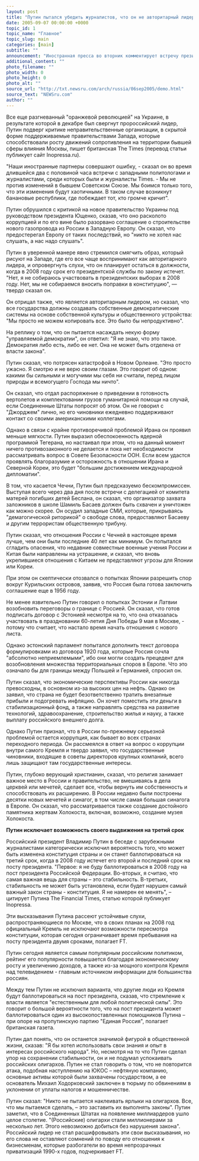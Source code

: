 ```yaml
---
layout: post
title: "Путин пытался убедить журналистов, что он не авторитарный лидер, а демократ с особой культурой"
date: 2005-09-07 00:00:00 +0000
topic_id: 1
topic_name: "Главное"
topic_slug: main
categories: [main]
subtitle: ""
announcement: "Иностранная пресса во вторник комментирует встречу президента Владимира Путина с иностранными журналистами, на которой он заявил, что Россия не потерпит постороннего вмешательства в дела бывших советских республик или попытки дестабилизировать страны на границах России."
additional_content: ""
photo_filename: ""
photo_width: 0
photo_height: 0
photo_alt: ""
source_url: "http://txt.newsru.com/arch/russia/06sep2005/demo.html"
source_text: "NEWSru.com"
author: ""
---
```

Все еще разгневанный "оранжевой революцией" на Украине, в результате которой в декабре был свергнут пророссийский лидер, Путин подверг критике неправительственные организации, в скрытой форме поддерживаемые правительствами Запада, которые способствовали росту движений сопротивления на территории бывшей сферы влияния Москвы, пишет британская The Times (перевод статьи публикует сайт Inopressa.ru).

"Наши иностранные партнеры совершают ошибку, - сказал он во время длившейся два с половиной часа встречи с западными политологами и журналистами, среди которых были и журналисты Times. - Мы не против изменений в бывшем Советском Союзе. Мы боимся только того, что эти изменения будут хаотичными. В таком случае возникнут банановые республики, где побеждает тот, кто громче кричит".

Путин обрушился с критикой на новое правительство Украины под руководством президента Ющенко, сказав, что оно расколото коррупцией и по его вине было разорвано соглашение о строительстве нового газопровода из России в Западную Европу. Он сказал, что предостерегал Европу от таких последствий, но "никто не хотел нас слушать, а нас надо слушать".

Путин в уверенной манере явно стремился смягчить образ, который рисуют на Западе, где его все чаще воспринимают как авторитарного лидера, и опровергнуть слухи, что он планирует остаться в должности, когда в 2008 году срок его президентской службы по закону истечет. "Нет, я не собираюсь участвовать в президентских выборах в 2008 году. Нет, мы не собираемся вносить поправки в конституцию", &mdash; твердо сказал он.

Он отрицал также, что является авторитарным лидером, но сказал, что все государства должны создавать собственные демократические системы на основе собственной культуры и общественного устройства: "Мы просто не можем копировать все. Это было бы непродуктивно".

На реплику о том, что он пытается насаждать некую форму "управляемой демократии", он ответил: "Я не знаю, что это такое. Демократия либо есть, либо ее нет. Она не может быть отделена от власти закона".

Путин сказал, что потрясен катастрофой в Новом Орлеане. "Это просто ужасно. Я смотрю и не верю своим глазам. Это говорит об одном: какими бы сильными и могучими мы себя ни считали, перед лицом природы и всемогущего Господа мы ничто".

Он сказал, что отдал распоряжение о приведении в готовность вертолетов и комплектовании грузов гуманитарной помощи на случай, если Соединенные Штаты попросят об этом. Он не говорил с "Джорджем" лично, но его чиновники ежедневно поддерживают контакт со своими американскими коллегами.

Однако в связи с крайне противоречивой проблемой Ирана он проявил меньше мягкости. Путин выразил обеспокоенность ядерной программой Тегерана, но настаивал при этом, что на данный момент ничего противозаконного не делается и пока нет необходимости рассматривать вопрос в Совете Безопасности ООН. Если всем удастся проявлять благоразумие и осторожность в отношении Ирана и Северной Кореи, это будет "большим достижением международной дипломатии".

В том, что касается Чечни, Путин был предсказуемо бескомпромиссен. Выступая всего через два дня после встречи с делегацией от комитета матерей погибших детей Беслана, он сказал, что организатор захвата заложников в школе Шамиль Басаев должен быть схвачен и уничтожен как можно скорее. Он осудил западные СМИ, которые, прикрываясь "демагогической риторикой" о свободе слова, предоставляют Басаеву и другим террористам общественную трибуну.

Путин сказал, что отношения России с Чечней в настоящее время лучше, чем они были последние 40 лет как минимум. Он попытался сгладить опасения, что недавние совместные военные учения России и Китая были направлены на устрашение, и сказал, что вновь укрепившиеся отношения с Китаем не представляют угрозы для Японии или Кореи.

При этом он скептически отозвался о попытках Японии разрешить спор вокруг Курильских островов, заявив, что Россия была готова заключить соглашение еще в 1956 году.

Не менее язвительно Путин говорил о попытках Эстонии и Латвии возобновить переговоры о границе с Россией. Он сказал, что готов подписать договор с Эстонией несмотря на то, что она отказалась участвовать в праздновании 60-летия Дня Победы 9 мая в Москве, - потому что считает, что настало время начать отношения с нового листа.

Однако эстонский парламент попытался дополнить текст договора формулировками из договора 1920 года, которые Россия сочла "абсолютно неприемлемыми", ибо они могли создать прецедент для возобновления множества территориальных споров в Европе. Что это означало бы для границы между Польшей и Германией, спросил он.

Путин сказал, что экономические перспективы России как никогда превосходны, в основном из-за высоких цен на нефть. Однако он заявил, что страна не будет безответственно тратить внезапные прибыли и подогревать инфляцию. Он хочет поместить эти деньги в стабилизационный фонд, а также направлять средства на развитие технологий, здравоохранение, строительство жилья и науку, а также выплату российского внешнего долга.

Однако Путин признал, что в России по-прежнему серьезной проблемой остается коррупция, как бывает во всех странах переходного периода. Он рассмеялся в ответ на вопрос о коррупции внутри самого Кремля и твердо заявил, что государственные чиновники, входящие в советы директоров крупных компаний, всего лишь защищают там государственные интересы.

Путин, глубоко верующий христианин, сказал, что религия занимает важное место в России и правительство, не вмешиваясь в дела церквей или мечетей, сделает все, чтобы вернуть им собственность и способствовать их расширению. В России недавно были построены десятки новых мечетей и синагог, в том числе самая большая синагога в Европе. Он сказал, что рассматривается также создание достойного памятника жертвам Холокоста, включая, возможно, создание музея Холокоста.

<strong>Путин исключает возможность своего выдвижения на третий срок</strong>

Российский президент Владимир Путин в беседе с зарубежными журналистами категорически исключил вероятность того, что может быть изменена конституция страны и он станет баллотироваться на третий срок, когда в 2008 году истечет его второй и последний срок на посту президента. "Первое: я не буду баллотироваться в 2008 году на пост президента Российской Федерации. Во-вторых, я считаю, что самая важная вещь для страны – это стабильность. В-третьих, стабильность не может быть установлена, если будет нарушен самый важный закон страны - конституция. Я не намерен ее менять", – цитирует Путина The Financial Times, статью которой публикует Inopressa.

Эти высказывания Путина рассеют устойчивые слухи, распространяющиеся по Москве, что в своих планах на 2008 год официальный Кремль не исключают возможности пересмотра конституции, которая сегодня ограничивает время пребывания на посту президента двумя сроками, полагает FT.

Путин сегодня является самым популярным российским политиком, рейтинг его популярности повышается благодаря экономическому росту и увеличению доходов, а также из-за мощного контроля Кремля над телевидением - главным источником информации для большинства россиян.

Между тем Путин не исключил варианта, что другие люди из Кремля будут баллотироваться на пост президента, сказав, что стремление к власти является "естественным для любой политической силы". Это говорит о большой вероятности того, что на пост президента может баллотироваться один из высокопоставленных помощников Путина – при опоре на пропутинскую партию "Единая Россия", полагает британская газета.

Путин дал понять, что он останется значимой фигурой в общественной жизни, сказав: "Я бы хотел использовать свои знания и опыт в интересах российского народа". Но, несмотря на то что Путин сделал упор на сохранении стабильности, он и не подумал успокаивать российских олигархов. Путин не стал говорить о том, что не повторится атака, подобная наступлению на ЮКОС – нефтяную компанию, основные активы которой были захвачены государством, а ее основатель Михаил Ходорковский заключен в тюрьму по обвинениям в уклонении от уплаты налогов и мошенничестве.

Путин сказал: "Никто не пытается наклеивать ярлыки на олигархов. Все, что мы пытаемся сделать, – это заставить их выполнять законы". Путин заметил, что в Соединенных Штатах на появление миллиардеров ушло целое столетие. "(Российские) олигархи стали миллионерами за несколько лет. Этого невозможно добиться без нарушения закона". Российский лидер не стал расшифровывать эти свои высказывания, но его слова не оставляют сомнений по поводу его отношения к бизнесменам, которые разбогатели во время непрозрачных приватизаций 1990-х годов, подчеркивает FT.
